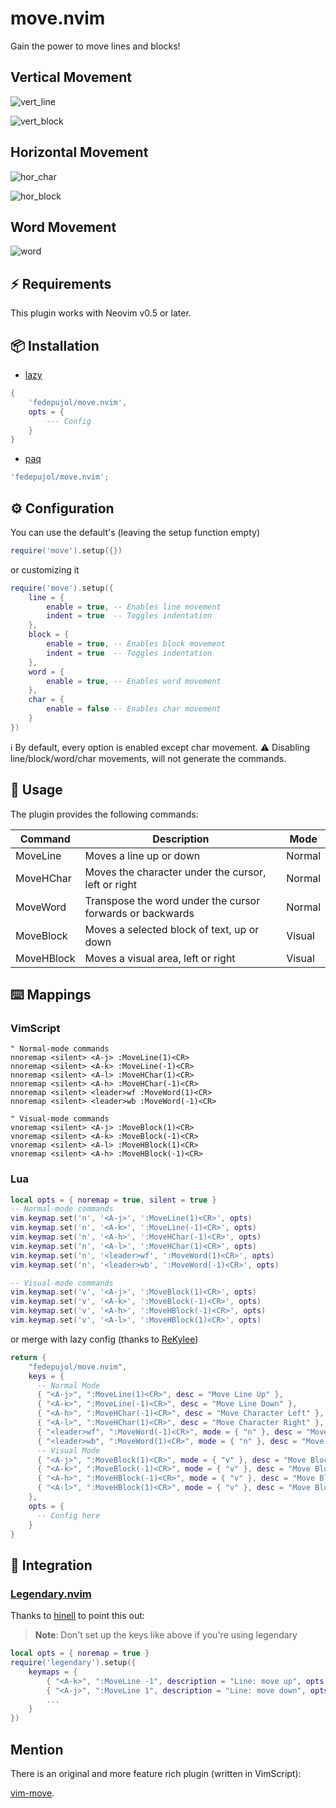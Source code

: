 # move.nvim

Gain the power to move lines and blocks!

## Vertical Movement

![vert_line](https://user-images.githubusercontent.com/26419570/214643592-9c7ae7bf-c26f-4698-986b-883c2b7a1206.gif)

![vert_block](https://user-images.githubusercontent.com/26419570/214643489-07ed1aa3-354c-457c-81c2-466bf84b2332.gif)

## Horizontal Movement

![hor_char](https://user-images.githubusercontent.com/26419570/214643419-461da2ce-bd98-4946-99a3-b063300d438c.gif)

![hor_block](https://user-images.githubusercontent.com/26419570/214643129-e013b118-e438-4dee-a82c-a98a1a4aadfa.gif)

## Word Movement

![word](https://user-images.githubusercontent.com/26419570/227013070-6c5e041c-c500-4944-8c83-79d5d54f6394.gif)

## :zap: Requirements

This plugin works with Neovim v0.5 or later.

## :package: Installation

- [lazy](https://github.com/folke/lazy.nvim)

```lua
{ 
    'fedepujol/move.nvim',
    opts = {
        --- Config
    }
}
```

- [paq](https://github.com/savq/paq-nvim)

```lua
'fedepujol/move.nvim';
```

## :gear: Configuration
You can use the default's (leaving the setup function empty)
```lua
require('move').setup({})

```

or customizing it
```lua
require('move').setup({
	line = {
		enable = true, -- Enables line movement
		indent = true  -- Toggles indentation
	},
	block = {
		enable = true, -- Enables block movement
		indent = true  -- Toggles indentation
	},
	word = {
		enable = true, -- Enables word movement
	},
	char = {
		enable = false -- Enables char movement
	}
})

```
:information_source: By default, every option is enabled except char movement.
:warning: Disabling line/block/word/char movements, will not generate the commands.

## :rocket: Usage

The plugin provides the following commands:

| Command    | Description                                               | Mode   |
| ---------- | --------------------------------------------------------- | ------ |
| MoveLine   | Moves a line up or down                                   | Normal |
| MoveHChar  | Moves the character under the cursor, left or right       | Normal |
| MoveWord   | Transpose the word under the cursor forwards or backwards | Normal |
| MoveBlock  | Moves a selected block of text, up or down                | Visual |
| MoveHBlock | Moves a visual area, left or right                        | Visual |

## :keyboard: Mappings

### VimScript

```vim-script
" Normal-mode commands
nnoremap <silent> <A-j> :MoveLine(1)<CR>
nnoremap <silent> <A-k> :MoveLine(-1)<CR>
nnoremap <silent> <A-l> :MoveHChar(1)<CR>
nnoremap <silent> <A-h> :MoveHChar(-1)<CR>
nnoremap <silent> <leader>wf :MoveWord(1)<CR>
nnoremap <silent> <leader>wb :MoveWord(-1)<CR>

" Visual-mode commands
vnoremap <silent> <A-j> :MoveBlock(1)<CR>
vnoremap <silent> <A-k> :MoveBlock(-1)<CR>
vnoremap <silent> <A-l> :MoveHBlock(1)<CR>
vnoremap <silent> <A-h> :MoveHBlock(-1)<CR>
```

### Lua

```lua
local opts = { noremap = true, silent = true }
-- Normal-mode commands
vim.keymap.set('n', '<A-j>', ':MoveLine(1)<CR>', opts)
vim.keymap.set('n', '<A-k>', ':MoveLine(-1)<CR>', opts)
vim.keymap.set('n', '<A-h>', ':MoveHChar(-1)<CR>', opts)
vim.keymap.set('n', '<A-l>', ':MoveHChar(1)<CR>', opts)
vim.keymap.set('n', '<leader>wf', ':MoveWord(1)<CR>', opts)
vim.keymap.set('n', '<leader>wb', ':MoveWord(-1)<CR>', opts)

-- Visual-mode commands
vim.keymap.set('v', '<A-j>', ':MoveBlock(1)<CR>', opts)
vim.keymap.set('v', '<A-k>', ':MoveBlock(-1)<CR>', opts)
vim.keymap.set('v', '<A-h>', ':MoveHBlock(-1)<CR>', opts)
vim.keymap.set('v', '<A-l>', ':MoveHBlock(1)<CR>', opts)
```

or merge with lazy config (thanks to [ReKylee](https://github.com/ReKylee))

```lua
return {
    "fedepujol/move.nvim",
    keys = {
      -- Normal Mode
      { "<A-j>", ":MoveLine(1)<CR>", desc = "Move Line Up" },
      { "<A-k>", ":MoveLine(-1)<CR>", desc = "Move Line Down" },
      { "<A-h>", ":MoveHChar(-1)<CR>", desc = "Move Character Left" },
      { "<A-l>", ":MoveHChar(1)<CR>", desc = "Move Character Right" },
      { "<leader>wf", ":MoveWord(-1)<CR>", mode = { "n" }, desc = "Move Word Left" },
      { "<leader>wb", ":MoveWord(1)<CR>", mode = { "n" }, desc = "Move Word Right" },
      -- Visual Mode
      { "<A-j>", ":MoveBlock(1)<CR>", mode = { "v" }, desc = "Move Block Up" },
      { "<A-k>", ":MoveBlock(-1)<CR>", mode = { "v" }, desc = "Move Block Down" },
      { "<A-h>", ":MoveHBlock(-1)<CR>", mode = { "v" }, desc = "Move Block Left" },
      { "<A-l>", ":MoveHBlock(1)<CR>", mode = { "v" }, desc = "Move Block Right" },
    },
    opts = {
      -- Config here
    }
}
```

## :electric_plug: Integration

### [Legendary.nvim](https://github.com/mrjones2014/legendary.nvim)

Thanks to [hinell](https://github.com/hinell) to point this out:

> **Note**: Don't set up the keys like above if you're using legendary

```lua
local opts = { noremap = true }
require('legendary').setup({
    keymaps = {
        { "<A-k>", ":MoveLine -1", description = "Line: move up", opts },
        { "<A-j>", ":MoveLine 1", description = "Line: move down", opts },
        ...
    }
})
```

## Mention

There is an original and more feature rich plugin (written in VimScript):

[vim-move](https://github.com/matze/vim-move).
